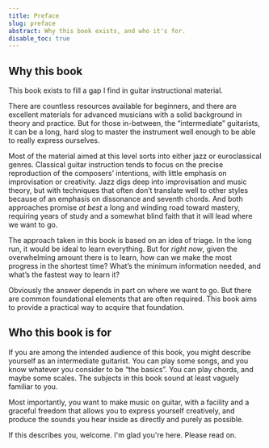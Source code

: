 ```yaml
---
title: Preface
slug: preface
abstract: Why this book exists, and who it's for.
disable_toc: true
---
```


## Why this book

This book exists to fill a gap I find in guitar instructional material. 

There are countless resources available for beginners, 
and there are excellent materials for advanced musicians with a solid background in theory and practice.
But for those in-between, the “intermediate” guitarists, 
it can be a long, hard slog to master the instrument well enough to be able to really express ourselves. 

Most of the material aimed at this level sorts into either jazz or euroclassical genres. 
Classical guitar instruction tends to focus on the precise reproduction of the composers’ intentions, 
with little emphasis on improvisation or creativity. 
Jazz digs deep into improvisation and music theory, 
but with techniques that often don’t translate well to other styles because of an emphasis on dissonance and seventh chords. 
And both approaches promise *at best* a long and winding road toward mastery, 
requiring years of study and a somewhat blind faith that it will lead where we want to go. 

The approach taken in this book is based on an idea of triage. 
In the long run, it would be ideal to learn everything. 
But for *right now*, given the overwhelming amount there is to learn, 
how can we make the most progress in the shortest time? 
What’s the minimum information needed, and what’s the fastest way to learn it?

Obviously the answer depends in part on where we want to go.
But there are common foundational elements that are often required.
This book aims to provide a practical way to acquire that foundation. 

## Who this book is for

If you are among the intended audience of this book, 
you might describe yourself as an intermediate guitarist. 
You can play some songs, and you know whatever you consider to be “the basics”. 
You can play chords, and maybe some scales. 
The subjects in this book sound at least vaguely familiar to you.

Most importantly, you want to make music on guitar, 
with a facility and a graceful freedom that allows you to express yourself creatively,
and produce the sounds you hear inside as directly and purely as possible. 

If this describes you, welcome.
I'm glad you're here.
Please read on.
